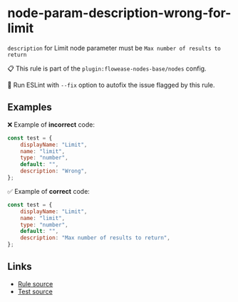 [//]: # "File generated from a template. Do not edit this file directly."

# node-param-description-wrong-for-limit

`description` for Limit node parameter must be `Max number of results to return`

📋 This rule is part of the `plugin:flowease-nodes-base/nodes` config.

🔧 Run ESLint with `--fix` option to autofix the issue flagged by this rule.

## Examples

❌ Example of **incorrect** code:

```js
const test = {
	displayName: "Limit",
	name: "limit",
	type: "number",
	default: "",
	description: "Wrong",
};
```

✅ Example of **correct** code:

```js
const test = {
	displayName: "Limit",
	name: "limit",
	type: "number",
	default: "",
	description: "Max number of results to return",
};
```

## Links

- [Rule source](../../lib/rules/node-param-description-wrong-for-limit.ts)
- [Test source](../../tests/node-param-description-wrong-for-limit.test.ts)
